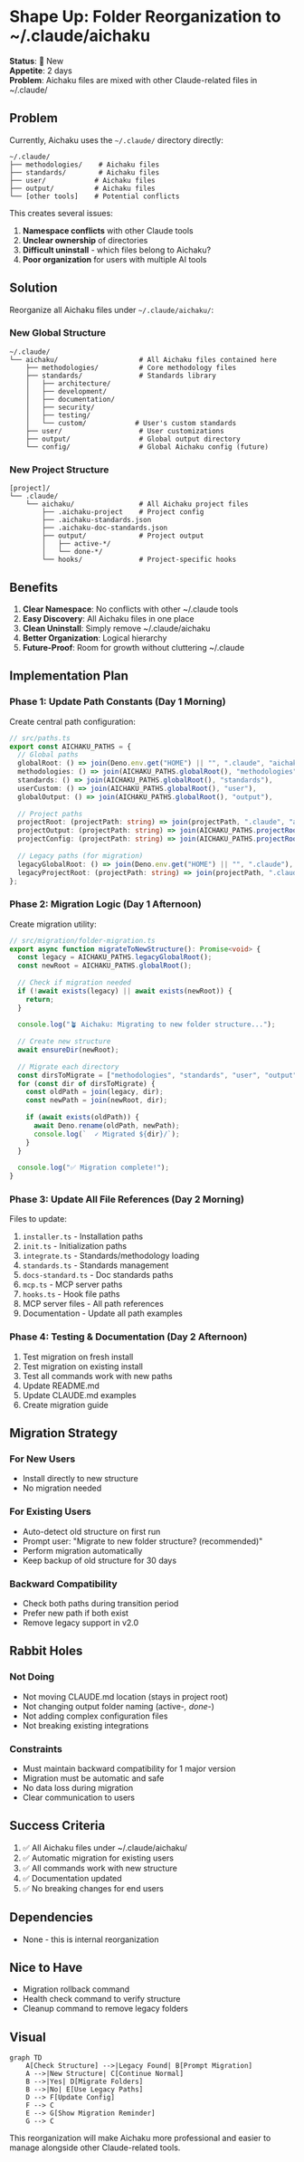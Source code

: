# Shape Up: Folder Reorganization to ~/.claude/aichaku

**Status**: 🌱 New  
**Appetite**: 2 days  
**Problem**: Aichaku files are mixed with other Claude-related files in ~/.claude/

## Problem

Currently, Aichaku uses the `~/.claude/` directory directly:
```
~/.claude/
├── methodologies/    # Aichaku files
├── standards/        # Aichaku files  
├── user/            # Aichaku files
├── output/          # Aichaku files
└── [other tools]    # Potential conflicts
```

This creates several issues:
1. **Namespace conflicts** with other Claude tools
2. **Unclear ownership** of directories
3. **Difficult uninstall** - which files belong to Aichaku?
4. **Poor organization** for users with multiple AI tools

## Solution

Reorganize all Aichaku files under `~/.claude/aichaku/`:

### New Global Structure
```
~/.claude/
└── aichaku/                    # All Aichaku files contained here
    ├── methodologies/          # Core methodology files
    ├── standards/              # Standards library
    │   ├── architecture/
    │   ├── development/
    │   ├── documentation/
    │   ├── security/
    │   ├── testing/
    │   └── custom/            # User's custom standards
    ├── user/                   # User customizations
    ├── output/                 # Global output directory
    └── config/                 # Global Aichaku config (future)
```

### New Project Structure
```
[project]/
└── .claude/
    └── aichaku/                # All Aichaku project files
        ├── .aichaku-project    # Project config
        ├── .aichaku-standards.json
        ├── .aichaku-doc-standards.json
        ├── output/             # Project output
        │   ├── active-*/
        │   └── done-*/
        └── hooks/              # Project-specific hooks
```

## Benefits

1. **Clear Namespace**: No conflicts with other ~/.claude tools
2. **Easy Discovery**: All Aichaku files in one place
3. **Clean Uninstall**: Simply remove ~/.claude/aichaku
4. **Better Organization**: Logical hierarchy
5. **Future-Proof**: Room for growth without cluttering ~/.claude

## Implementation Plan

### Phase 1: Update Path Constants (Day 1 Morning)

Create central path configuration:

```typescript
// src/paths.ts
export const AICHAKU_PATHS = {
  // Global paths
  globalRoot: () => join(Deno.env.get("HOME") || "", ".claude", "aichaku"),
  methodologies: () => join(AICHAKU_PATHS.globalRoot(), "methodologies"),
  standards: () => join(AICHAKU_PATHS.globalRoot(), "standards"),
  userCustom: () => join(AICHAKU_PATHS.globalRoot(), "user"),
  globalOutput: () => join(AICHAKU_PATHS.globalRoot(), "output"),
  
  // Project paths
  projectRoot: (projectPath: string) => join(projectPath, ".claude", "aichaku"),
  projectOutput: (projectPath: string) => join(AICHAKU_PATHS.projectRoot(projectPath), "output"),
  projectConfig: (projectPath: string) => join(AICHAKU_PATHS.projectRoot(projectPath), ".aichaku-project"),
  
  // Legacy paths (for migration)
  legacyGlobalRoot: () => join(Deno.env.get("HOME") || "", ".claude"),
  legacyProjectRoot: (projectPath: string) => join(projectPath, ".claude"),
};
```

### Phase 2: Migration Logic (Day 1 Afternoon)

Create migration utility:

```typescript
// src/migration/folder-migration.ts
export async function migrateToNewStructure(): Promise<void> {
  const legacy = AICHAKU_PATHS.legacyGlobalRoot();
  const newRoot = AICHAKU_PATHS.globalRoot();
  
  // Check if migration needed
  if (!await exists(legacy) || await exists(newRoot)) {
    return;
  }
  
  console.log("🪴 Aichaku: Migrating to new folder structure...");
  
  // Create new structure
  await ensureDir(newRoot);
  
  // Migrate each directory
  const dirsToMigrate = ["methodologies", "standards", "user", "output"];
  for (const dir of dirsToMigrate) {
    const oldPath = join(legacy, dir);
    const newPath = join(newRoot, dir);
    
    if (await exists(oldPath)) {
      await Deno.rename(oldPath, newPath);
      console.log(`  ✓ Migrated ${dir}/`);
    }
  }
  
  console.log("✅ Migration complete!");
}
```

### Phase 3: Update All File References (Day 2 Morning)

Files to update:
1. `installer.ts` - Installation paths
2. `init.ts` - Initialization paths  
3. `integrate.ts` - Standards/methodology loading
4. `standards.ts` - Standards management
5. `docs-standard.ts` - Doc standards paths
6. `mcp.ts` - MCP server paths
7. `hooks.ts` - Hook file paths
8. MCP server files - All path references
9. Documentation - Update all path examples

### Phase 4: Testing & Documentation (Day 2 Afternoon)

1. Test migration on fresh install
2. Test migration on existing install
3. Test all commands work with new paths
4. Update README.md
5. Update CLAUDE.md examples
6. Create migration guide

## Migration Strategy

### For New Users
- Install directly to new structure
- No migration needed

### For Existing Users
- Auto-detect old structure on first run
- Prompt user: "Migrate to new folder structure? (recommended)"
- Perform migration automatically
- Keep backup of old structure for 30 days

### Backward Compatibility
- Check both paths during transition period
- Prefer new path if both exist
- Remove legacy support in v2.0

## Rabbit Holes

### Not Doing
- Not moving CLAUDE.md location (stays in project root)
- Not changing output folder naming (active-*, done-*)
- Not adding complex configuration files
- Not breaking existing integrations

### Constraints
- Must maintain backward compatibility for 1 major version
- Migration must be automatic and safe
- No data loss during migration
- Clear communication to users

## Success Criteria

1. ✅ All Aichaku files under ~/.claude/aichaku/
2. ✅ Automatic migration for existing users
3. ✅ All commands work with new structure
4. ✅ Documentation updated
5. ✅ No breaking changes for end users

## Dependencies

- None - this is internal reorganization

## Nice to Have

- Migration rollback command
- Health check command to verify structure
- Cleanup command to remove legacy folders

## Visual

```mermaid
graph TD
    A[Check Structure] -->|Legacy Found| B[Prompt Migration]
    A -->|New Structure| C[Continue Normal]
    B -->|Yes| D[Migrate Folders]
    B -->|No| E[Use Legacy Paths]
    D --> F[Update Config]
    F --> C
    E --> G[Show Migration Reminder]
    G --> C
```

This reorganization will make Aichaku more professional and easier to manage alongside other Claude-related tools.